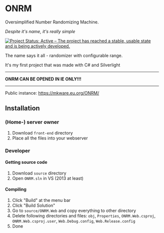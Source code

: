 # ONRM
Oversimplified Number Randomizing Machine.

*Despite it's name, it's really simple*

[![Project Status: Active – The project has reached a stable, usable state and is being actively developed.](https://www.repostatus.org/badges/latest/active.svg)](https://www.repostatus.org/#active)

The name says it all - randomizer with configurable range.

It's my first project that was made with C# and Silverlight

---

**ONRM CAN BE OPENED IN IE ONLY!!!**

---

Public instance: https://mkware.eu.org/ONRM/

## Installation

### (Home-) server owner

1. Download `front-end` directory
2. Place all the files into your webserver

### Developer

#### Getting source code

1. Download `source` directory
2. Open `ONRM.sln` in VS (2013 at least)

#### Compiling

1. Click "Build" at the menu bar
2. Click "Build Solution"
3. Go to `source/ONRM.Web` and copy everything to other directory
4. Delete following directories and files: `obj`, `Properties`, `ONRM.Web.csproj`, `ONRM.Web.csproj.user`, `Web.Debug.config`, `Web.Release.config`
5. Done
